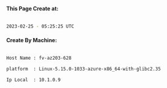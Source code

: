 
   
#### This Page Create at:

```bash

2023-02-25 - 05:25:25 UTC

```

#### Create By Machine:

```bash

Host Name : fv-az203-628

platform  : Linux-5.15.0-1033-azure-x86_64-with-glibc2.35

Ip Local  : 10.1.0.9

```

